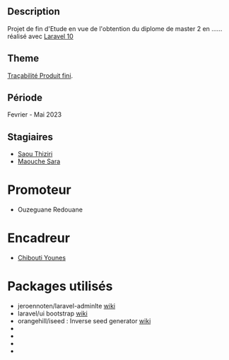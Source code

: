 ## Description
Projet de fin d'Etude en vue de l'obtention du diplome de master 2 en ......
réalisé avec [Laravel 10](https://laravel.com/docs)
## Theme
[Traçabilité Produit fini](https://github.com/ynsoft-dev/tracabilite2).
## Période
Fevrier - Mai 2023
## Stagiaires
- [Saou Thiziri](https://github.com/Thiziri833)
- [Maouche Sara](https://github.com/SarahMaouche)
# Promoteur
- Ouzeguane Redouane
# Encadreur
- [Chibouti Younes](https://github.com/ynsoft-dev)
# Packages utilisés
- jeroennoten/laravel-adminlte [wiki](https://github.com/jeroennoten/Laravel-AdminLTE/wiki/Installation)
- laravel/ui bootstrap [wiki](https://github.com/laravel/ui)
- orangehill/iseed : Inverse seed generator [wiki](https://github.com/orangehill/iseed)
- 
- 
- 
- 

